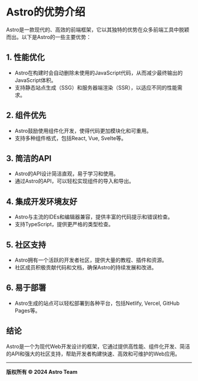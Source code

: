 # Astro的优势介绍

Astro是一款现代的、高效的前端框架，它以其独特的优势在众多前端工具中脱颖而出。以下是Astro的一些主要优势：

## 1. 性能优化
- Astro在构建时会自动删除未使用的JavaScript代码，从而减少最终输出的JavaScript体积。
- 支持静态站点生成（SSG）和服务器端渲染（SSR），以适应不同的性能需求。

## 2. 组件优先
- Astro鼓励使用组件化开发，使得代码更加模块化和可重用。
- 支持多种组件格式，包括React, Vue, Svelte等。

## 3. 简洁的API
- Astro的API设计简洁直观，易于学习和使用。
- 通过Astro的API，可以轻松实现组件的导入和导出。

## 4. 集成开发环境友好
- Astro与主流的IDEs和编辑器兼容，提供丰富的代码提示和错误检查。
- 支持TypeScript，提供更严格的类型检查。

## 5. 社区支持
- Astro拥有一个活跃的开发者社区，提供大量的教程、插件和资源。
- 社区成员积极贡献代码和文档，确保Astro的持续发展和改进。

## 6. 易于部署
- Astro生成的站点可以轻松部署到各种平台，包括Netlify, Vercel, GitHub Pages等。

## 结论
Astro是一个为现代Web开发设计的框架，它通过提供高性能、组件化开发、简洁的API和强大的社区支持，帮助开发者构建快速、高效和可维护的Web应用。

---
**版权所有 © 2024 Astro Team**